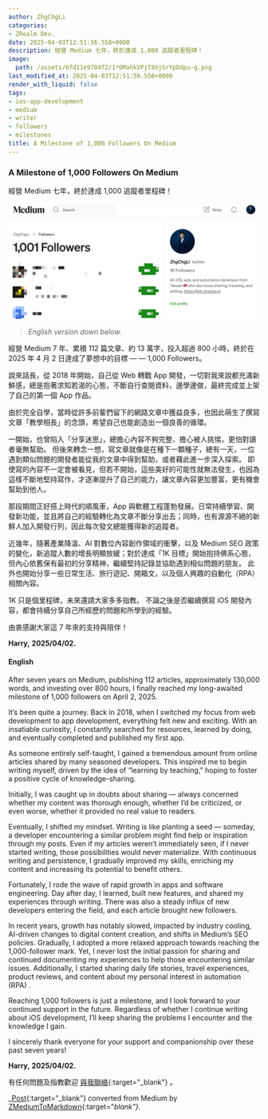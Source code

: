 ```yaml
---
author: ZhgChgLi
categories:
- ZRealm Dev.
date: 2025-04-03T12:51:56.558+0000
description: 經營 Medium 七年，終於達成 1,000 追蹤者里程碑！
image:
  path: /assets/6fd11e9704f2/1*OMahkVPjT8XjSrYpDdpu-g.png
last_modified_at: 2025-04-03T12:51:56.558+0000
render_with_liquid: false
tags:
- ios-app-development
- medium
- writer
- followers
- milestones
title: A Milestone of 1,000 Followers On Medium
---
```


### **A Milestone of 1,000 Followers On Medium**

經營 Medium 七年，終於達成 1,000 追蹤者里程碑！



![](/assets/6fd11e9704f2/1*OMahkVPjT8XjSrYpDdpu-g.png)



> _English version down below\._ 





經營 Medium 7 年、累積 112 篇文章、約 13 萬字，投入超過 800 小時，終於在 2025 年 4 月 2 日達成了夢想中的目標 — — 1,000 Followers。

說來話長，從 2018 年開始，自己從 Web 轉戰 App 開發，一切對我來說都充滿新鮮感，總是抱著求知若渴的心態，不斷自行查閱資料，邊學邊做，最終完成並上架了自己的第一個 App 作品。

由於完全自學，當時從許多前輩們留下的網路文章中獲益良多，也因此萌生了撰寫文章「教學相長」的念頭，希望自己也能創造出一個良善的循環。

一開始，也曾陷入「分享迷思」，總擔心內容不夠完整、擔心被人挑惕，更怕對讀者毫無幫助。
但後來轉念一想，寫文章就像是在種下一顆種子，總有一天，一位遇到類似問題的開發者能從我的文章中得到幫助，或者藉此進一步深入探索。
即使寫的內容不一定會被看見，但若不開始，這些美好的可能性就無法發生，也因為這樣不斷地堅持寫作，才逐漸提升了自己的能力，讓文章內容更加豐富，更有機會幫助到他人。

那段期間正好搭上時代的順風車，App 與軟體工程蓬勃發展。日常持續學習、開發新功能，並且將自己的經驗轉化為文章不斷分享出去；同時，也有源源不絕的新鮮人加入開發行列，因此每次發文總能獲得新的追蹤者。

近幾年，隨著產業降溫、AI 對數位內容創作領域的衝擊，以及 Medium SEO 政策的變化，新追蹤人數的增長明顯放緩；對於達成「1K 目標」開始抱持佛系心態，但內心依舊保有最初的分享精神，繼續堅持記錄並協助遇到相似問題的朋友。
此外也開始分享一些日常生活、旅行遊記、開箱文，以及個人興趣的自動化（RPA）相關內容。

1K 只是個里程碑，未來還請大家多多指教。
不論之後是否繼續撰寫 iOS 開發內容，都會持續分享自己所經歷的問題和所學到的經驗。

由衷感謝大家這 7 年來的支持與陪伴！

**Harry,** 
**2025/04/02\.**
#### English

After seven years on Medium, publishing 112 articles, approximately 130,000 words, and investing over 800 hours, I finally reached my long\-awaited milestone of 1,000 followers on April 2, 2025\.

It’s been quite a journey\. Back in 2018, when I switched my focus from web development to app development, everything felt new and exciting\. With an insatiable curiosity, I constantly searched for resources, learned by doing, and eventually completed and published my first app\.

As someone entirely self\-taught, I gained a tremendous amount from online articles shared by many seasoned developers\. This inspired me to begin writing myself, driven by the idea of “learning by teaching,” hoping to foster a positive cycle of knowledge\-sharing\.

Initially, I was caught up in doubts about sharing — always concerned whether my content was thorough enough, whether I’d be criticized, or even worse, whether it provided no real value to readers\.

Eventually, I shifted my mindset\. Writing is like planting a seed — someday, a developer encountering a similar problem might find help or inspiration through my posts\. Even if my articles weren’t immediately seen, if I never started writing, those possibilities would never materialize\. With continuous writing and persistence, I gradually improved my skills, enriching my content and increasing its potential to benefit others\.

Fortunately, I rode the wave of rapid growth in apps and software engineering\. Day after day, I learned, built new features, and shared my experiences through writing\. There was also a steady influx of new developers entering the field, and each article brought new followers\.

In recent years, growth has notably slowed, impacted by industry cooling, AI\-driven changes to digital content creation, and shifts in Medium’s SEO policies\. Gradually, I adopted a more relaxed approach towards reaching the 1,000\-follower mark\. Yet, I never lost the initial passion for sharing and continued documenting my experiences to help those encountering similar issues\. Additionally, I started sharing daily life stories, travel experiences, product reviews, and content about my personal interest in automation \(RPA\) \.

Reaching 1,000 followers is just a milestone, and I look forward to your continued support in the future\. Regardless of whether I continue writing about iOS development, I’ll keep sharing the problems I encounter and the knowledge I gain\.

I sincerely thank everyone for your support and companionship over these past seven years\!

**Harry,** 
**2025/04/02\.**


有任何問題及指教歡迎 [與我聯絡](https://www.zhgchg.li/contact){:target="_blank"} 。



_[Post](https://medium.com/zrealm-ios-dev/a-milestone-of-1-000-followers-on-medium-6fd11e9704f2){:target="_blank"} converted from Medium by [ZMediumToMarkdown](https://github.com/ZhgChgLi/ZMediumToMarkdown){:target="_blank"}._